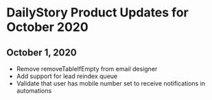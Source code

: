 # DailyStory Product Updates for October 2020
## October 1, 2020
* Remove removeTableIfEmpty from email designer
* Add support for lead reindex queue
* Validate that user has mobile number set to receive notifications in automations
